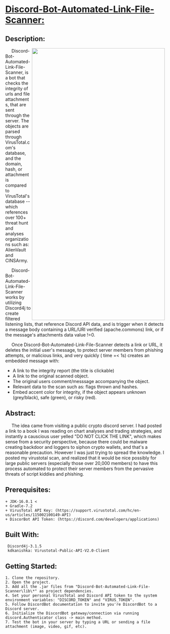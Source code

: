 <!---
Alexander Funai
https://alexanderfunai.com
July 07, 2021
DBS
-->



# <u> Discord-Bot-Automated-Link-File-Scanner: </u> 



## Description:
<img align="right" width="420" height="860" src="https://user-images.githubusercontent.com/79816891/136109263-c720f9a4-aca1-416e-8411-5d7ba68a04c9.png">

&nbsp;&nbsp;&nbsp;&nbsp; 
Discord-Bot-Automated-Link-File-Scanner, is a bot that checks the integrity of urls and file attachments, that are sent through the server. The objects are parsed through VirusTotal.com's database, and the domain, hash, or attachment is compared to VirusTotal's database -- which references over 100+ threat hunt and analyses organizations such as: AlienVault and CINSArmy. 

&nbsp;&nbsp;&nbsp;&nbsp; 
Discord-Bot-Automated-Link-File-Scanner works by utilizing Discord4j to create filtered listening lists, that reference Discord API data, and is trigger when it detects a message body containing a URL/URI verified (apache.commons) link, or if the message's attachments data value !=0.

&nbsp;&nbsp;&nbsp;&nbsp; 
Once Discord-Bot-Automated-Link-File-Scanner detects a link or URL, it deletes the initial user's message, to protect server members from phishing attempts, or malicious links, and very quickly ( time =< 1s) creates an embedded message with:
+ A link to the integrity report (the title is clickable)
+ A link to the original scanned object.
+ The original users comment/messsage accompanying the object.
+ Relevant data to the scan such as: flags thrown and hashes.
+ Embed accent color for integrity, if the object appears unknown (grey/black), safe (green), or risky (red).

## Abstract:
&nbsp;&nbsp;&nbsp;&nbsp; 
The idea came from visiting a public crypto discord server. I had posted a link to a book I was reading on chart analyses and trading strategies, and instantly a causcious user yelled "DO NOT CLICK THE LINK", which makes sense from a security perspective, because there could be malware creating backdoor and loggers to siphon crypto wallets, and that's a reasonable precaution. However I was just trying to spread the knowledge. I posted my virustotal scan, and realized that it would be nice possibly for large public servers (especially those over 20,000 members) to have this process automated to protect their server members from the pervasive threats of script kiddies and phishing.

## Prerequisites:
```
+ JDK-16.0.1 < 
+ Gradle-7.2
+ VirusTotal API Key: (https://support.virustotal.com/hc/en-us/articles/115002100149-API)
+ DiscorBot API Token: (https://discord.com/developers/applications)
```

## Built With:
```
 Discord4j-3.1.5
 kdkanishka: Virustotal-Public-API-V2.0-Client
```

## Getting Started:
```![example](https://user-images.githubusercontent.com/79816891/136109243-4c4a2fe7-4fcf-48b8-b2b6-4af3b4c2ffdc.png)
1. Clone the repository.
2. Open the project.
3. Add all the .jar files from "Discord-Bot-Automated-Link-File-Scanner\lib\*" as project dependencies.
4. Set your personal VirusTotal and Discord API token to the system environment variables: "DISCORD_TOKEN" and "VIRUS_TOKEN".
5. Follow DiscordBot documentation to invite you're DiscordBot to a Discord server.
6. Initialize the DiscordBot gateway/connection via running discord.Authenticator class -> main method.
7. Test the bot in your server by typing a URL or sending a file attachment (image, video, gif, etc).
```
